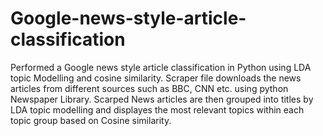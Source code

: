 # Google-news-style-article-classification
Performed a Google news style article classification in Python using LDA topic Modelling and cosine similarity.
Scraper file downloads the news articles from different sources such as BBC, CNN etc. using python Newspaper Library.
Scarped News articles are then grouped into titles by LDA topic modelling and displayes the most relevant topics within each topic group based on Cosine similarity.
